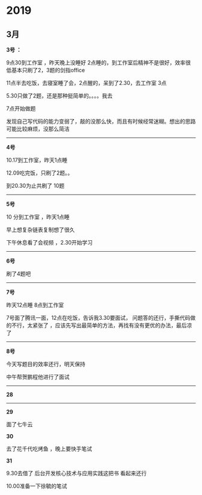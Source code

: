 # 2019

## 3月

**3号 ：**

9点30到工作室 ，昨天晚上没睡好 2点睡的，到工作室后精神不是很好，效率很低基本只刷了2，3题的剑指office

11点半去吃饭，去寝室睡了会，2点醒的，呆到了2.30，去工作室 3点

5.30只做了2题，还是那种挺简单的。。。。我去

7点开始做题

发现自己写代码的能力变弱了，敲的没那么快，而且有时候经常迷糊。想出的思路可能比较麻烦，没那么简洁

---

**4号**

10.17到工作室，昨天1点睡

12.09吃完饭，只刷了2题。。

 

到20.30为止共刷了 10题

---

**5号**

10 分到工作室 ，昨天1点睡

早上想复杂链表复制想了很久 

下午休息看了会视频 ，2.30开始学习

---

**6号**

刷了4题吧

---

**7号**

昨天12点睡 8点到工作室



7号面了腾讯一面，12点在吃饭，告诉我3.30要面试， 问题答的还行，手撕代码做的不行，太紧张了 ，应该先写出最简单的方法，再找有没有更优的办法，最后凉了 



---

**8号**

今天写题目的效率还行，明天保持

中午帮贺鹏程他进行了面试

---

**28**

---

**29**

面了七牛云

**30**

去了花千代吃烤鱼 ，晚上要快手笔试

**31**

9.30去借了 后台开发核心技术与应用实践这把书 看起来还行 

10.00准备一下徐毓的笔试